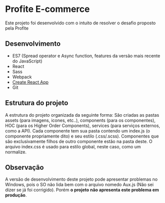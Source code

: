 # Profite E-commerce

Este projeto foi desenvolvido com o intuito de resolver o desafio proposto pela Profite

## Desenvolvimento

- ES7 (Spread operator e Async function, features da versão mais recente do JavaScript)
- React
- Sass
- Webpack
- [Create React App](https://github.com/facebookincubator/create-react-app)
- Git

## Estrutura do projeto

A estrutura do projeto organizada da seguinte forma: São criadas as pastas assets (para imagens, icones, etc..), components (para os componentes), HOC (para os Higher Order Components), services (para serviços externos, como a API). Cada componente tem sua pasta contendo um index.js (o componente propriamente dito) e seu estilo (.css/.scss). Componentes que são exclusivamente filhos de outro componente estão na pasta deste. O arquivo index.css é usado para estilo global, neste caso, como um normalize.

## Observação

A versão de desenvolvimento deste projeto pode apresentar problemas no Windows, pois o SO não lida bem com o arquivo nomedo Aux.js (Não sei dizer se já foi corrigido). Porém **o projeto não apresenta este problema em produção**.
